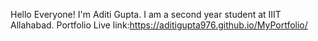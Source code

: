 Hello Everyone!
I'm Aditi Gupta.
I am a second year student at IIIT Allahabad.
Portfolio Live link:https://aditigupta976.github.io/MyPortfolio/
